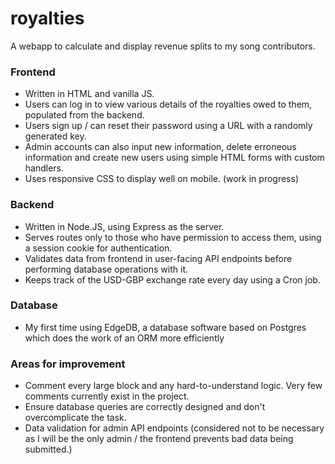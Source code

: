 # royalties

A webapp to calculate and display revenue splits to my song contributors.

### Frontend
- Written in HTML and vanilla JS.
- Users can log in to view various details of the royalties owed to them, populated from the backend.
- Users sign up / can reset their password using a URL with a randomly generated key.
- Admin accounts can also input new information, delete erroneous information and create new users using simple HTML forms with custom handlers. 
- Uses responsive CSS to display well on mobile. (work in progress)

### Backend
- Written in Node.JS, using Express as the server.
- Serves routes only to those who have permission to access them, using a session cookie for authentication.
- Validates data from frontend in user-facing API endpoints before performing database operations with it.
- Keeps track of the USD-GBP exchange rate every day using a Cron job.

### Database
- My first time using EdgeDB, a database software based on Postgres which does the work of an ORM more efficiently

### Areas for improvement
- Comment every large block and any hard-to-understand logic. Very few comments currently exist in the project.
- Ensure database queries are correctly designed and don't overcomplicate the task.
- Data validation for admin API endpoints (considered not to be necessary as I will be the only admin / the frontend prevents bad data being submitted.)
